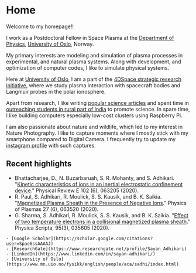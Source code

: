 # Home

Welcome to my homepage!!

I work as a Postdoctoral Fellow in Space Plasma at the [Department of Physics](https://www.mn.uio.no/fysikk/english/), [University of Oslo](https://www.uio.no/english/), Norway.

My primary interests are modeling and simulation of plasma processes in experimental, and natural plasma systems. Along with development, and optimization of computer codes, I like to simulate physical systems.

Here at [University of Oslo](https://www.uio.no/english/), I am a part of the [4DSpace strategic research initiative](https://www.mn.uio.no/fysikk/english/research/projects/4dspace/), where we study plasma interaction with spacecraft bodies and Langmuir probes in the polar ionosphere.

Apart from research, I like writing [popular science articles](https://gmsciencein.com/user/sayanadhikari207/?profiletab=posts) and spent time in [outreaching students in rural part of India](https://foundation.gmsciencein.com/) to promote science. In spare time, I like building computers especially low-cost clusters using Raspberry Pi.

I am also passionate about nature and wildlife, which led to my interest in Nature Photography. I like to capture moments where I mostly stick with my smartphone compared to Digital Camera. I frequently try to update my [instagram profile](https://www.instagram.com/sayanadhikari207/) with such captures.

## Recent highlights
* Bhattacharjee, D., N. Buzarbaruah, S. R. Mohanty, and S. Adhikari. "[Kinetic characteristics of ions in an inertial electrostatic confinement device](https://doi.org/10.1103/PhysRevE.102.063205)." Physical Review E 102 (6), 063205 (2020).
* R. Paul, S. Adhikari, R. Moulick, S. S. Kausik, and B. K. Saikia. "[Magnetized Plasma Sheath in the Presence of Negative Ions](https://doi.org/10.1063/5.0004796)." Physics of Plasmas 27 (6), 063520 (2020).
* G. Sharma, S. Adhikari, R. Moulick, S. S. Kausik, and B. K. Saikia. "[Effect of two temperature electrons in a collisional magnetized plasma sheath](https://doi.org/10.1088/1402-4896/ab5548)." Physica Scripta, 95(3), 035605 (2020).
```{note}
- [Google Scholar](https://scholar.google.com/citations?user=Spae6ssAAAAJ)
- [ResearchGate](https://www.researchgate.net/profile/Sayan_Adhikari)
- [LinkedIn](https://www.linkedin.com/in/sayan-adhikari/)
- [University of Oslo](https://www.mn.uio.no/fysikk/english/people/aca/sadhi/index.html)
```


<!-- These lectures are a mini-version of a [longer
series](https://executablebooks.github.io/quantecon-example/docs/index.html)
of lectures, also built using Jupyter Book 2.0.  That series contains more
features and applications but also requires more libraries and takes longer to
run.  

Both lecture series are taken from a [more complete set of
lectures](https://python.quantecon.org) on open source computing hosted by
[QuantEcon](https://quantecon.org). -->
